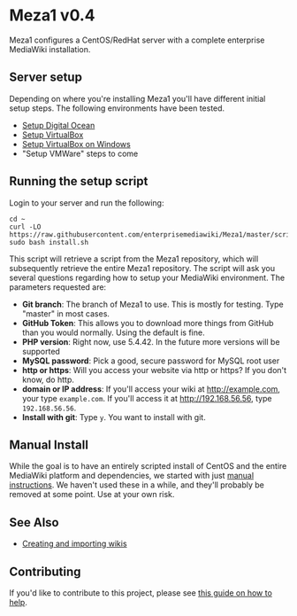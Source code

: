 # Meza1 v0.4

Meza1 configures a CentOS/RedHat server with a complete enterprise MediaWiki installation.

## Server setup

Depending on where you're installing Meza1 you'll have different initial setup steps. The following environments have been tested.

* [Setup Digital Ocean](manual/SetupDigitalOcean.md)
* [Setup VirtualBox](manual/1.0-SettingUpVirtualBox.md)
* [Setup VirtualBox on Windows](manual/1.0-SettingUpVirtualBoxWindows.md)
* "Setup VMWare" steps to come

## Running the setup script

Login to your server and run the following:

```
cd ~
curl -LO https://raw.githubusercontent.com/enterprisemediawiki/Meza1/master/scripts/install.sh
sudo bash install.sh
```

This script will retrieve a script from the Meza1 repository, which will subsequently retrieve the entire Meza1 repository. The script will ask you several questions regarding how to setup your MediaWiki environment. The parameters requested are:

* **Git branch**: The branch of Meza1 to use. This is mostly for testing. Type "master" in most cases.
* **GitHub Token**: This allows you to download more things from GitHub than you would normally. Using the default is fine.
* **PHP version**: Right now, use 5.4.42. In the future more versions will be supported
* **MySQL password**: Pick a good, secure password for MySQL root user
* **http or https**: Will you access your website via http or https? If you don't know, do http.
* **domain or IP address**: If you'll access your wiki at http://example.com, your type `example.com`. If you'll access it at http://192.168.56.56, type `192.168.56.56`.
* **Install with git**: Type `y`. You want to install with git.

## Manual Install

While the goal is to have an entirely scripted install of CentOS and the entire MediaWiki platform and dependencies, we started with just [manual instructions](manual/README.md). We haven't used these in a while, and they'll probably be removed at some point. Use at your own risk.

## See Also

* [Creating and importing wikis](manual/AddingWikis.md)

## Contributing
If you'd like to contribute to this project, please see [this guide on how to help](CONTRIBUTING.md).
